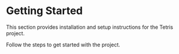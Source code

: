 # Getting Started

This section provides installation and setup instructions for the Tetris project.

Follow the steps to get started with the project.